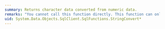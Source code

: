 ```yaml
---
summary: Returns character data converted from numeric data.
remarks: "You cannot call this function directly. This function can only appear within a LINQ to Entities query.  \n  \n This function is translated to a corresponding function in the database. For information about the corresponding SQL Server function, see [STR (Transact-SQL)](http://go.microsoft.com/fwlink/?LinkId=141331)."
uid: System.Data.Objects.SqlClient.SqlFunctions.StringConvert*
---
```

